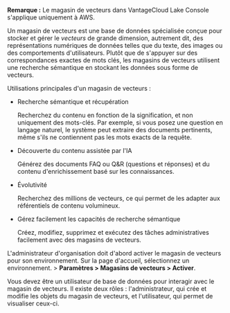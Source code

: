 **Remarque :** Le magasin de vecteurs dans VantageCloud Lake Console s'applique uniquement à AWS.

Un magasin de vecteurs est une base de données spécialisée conçue pour stocker et gérer le *vecteurs* de grande dimension, autrement dit, des représentations numériques de données telles que du texte, des images ou des comportements d'utilisateurs. Plutôt que de s'appuyer sur des correspondances exactes de mots clés, les magasins de vecteurs utilisent une recherche sémantique en stockant les données sous forme de vecteurs.

Utilisations principales d'un magasin de vecteurs :

-   Recherche sémantique et récupération

    Recherchez du contenu en fonction de la signification, et non uniquement des mots-clés. Par exemple, si vous posez une question en langage naturel, le système peut extraire des documents pertinents, même s'ils ne contiennent pas les mots exacts de la requête.


-   Découverte du contenu assistée par l'IA

    Générez des documents FAQ ou Q&R (questions et réponses) et du contenu d'enrichissement basé sur les connaissances.


-   Évolutivité

    Recherchez des millions de vecteurs, ce qui permet de les adapter aux référentiels de contenu volumineux.


-   Gérez facilement les capacités de recherche sémantique

    Créez, modifiez, supprimez et exécutez des tâches administratives facilement avec des magasins de vecteurs.


L'administrateur d'organisation doit d'abord activer le magasin de vecteurs pour son environnement. Sur la page d'accueil, sélectionnez un environnement. > **Paramètres > Magasins de vecteurs > Activer**.

Vous devez être un utilisateur de base de données pour interagir avec le magasin de vecteurs. Il existe deux rôles : l'administrateur, qui crée et modifie les objets du magasin de vecteurs, et l'utilisateur, qui permet de visualiser ceux-ci.


